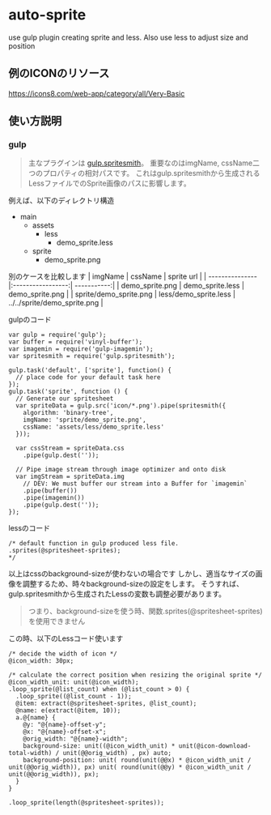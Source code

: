 # auto-sprite
use gulp plugin creating sprite and less. Also use less to adjust size and position

例のICONのリソース
---
https://icons8.com/web-app/category/all/Very-Basic

使い方説明
---
### gulp
> 主なプラグインは [gulp.spritesmith](https://github.com/twolfson/gulp.spritesmith)。
> 重要なのはimgName, cssName二つのプロパティの相対パスです。
> これはgulp.spritesmithから生成されるLessファイルでのSprite画像のパスに影響します。

例えば、以下のディレクトリ構造

* main
  * assets
    * less
      * demo_sprite.less
  * sprite
    * demo_sprite.png

別のケースを比較します
| imgName         | cssName           | sprite url  |
| --------------- |:-----------------:| -----------:|
| demo_sprite.png | demo_sprite.less  | demo_sprite.png |
| sprite/demo_sprite.png | less/demo_sprite.less  | ../../sprite/demo_sprite.png |


gulpのコード
```gulp
var gulp = require('gulp');
var buffer = require('vinyl-buffer');
var imagemin = require('gulp-imagemin');
var spritesmith = require('gulp.spritesmith');

gulp.task('default', ['sprite'], function() {
  // place code for your default task here
});
gulp.task('sprite', function () {
  // Generate our spritesheet
  var spriteData = gulp.src('icon/*.png').pipe(spritesmith({
    algorithm: 'binary-tree',
    imgName: 'sprite/demo_sprite.png',
    cssName: 'assets/less/demo_sprite.less'
  }));

  var cssStream = spriteData.css
    .pipe(gulp.dest(''));

  // Pipe image stream through image optimizer and onto disk
  var imgStream = spriteData.img
    // DEV: We must buffer our stream into a Buffer for `imagemin`
    .pipe(buffer())
    .pipe(imagemin())
    .pipe(gulp.dest(''));
});
```

lessのコード
```Less
/* default function in gulp produced less file.
.sprites(@spritesheet-sprites);
*/
```

以上はcssのbackground-sizeが使わないの場合です
しかし、適当なサイズの画像を調整するため、時々background-sizeの設定をします。
そうすれば、gulp.spritesmithから生成されたLessの変数も調整必要があります。
> つまり、background-sizeを使う時、関数.sprites(@spritesheet-sprites)を使用できません

この時、以下のLessコード使います
```LESS
/* decide the width of icon */ 
@icon_width: 30px;

/* calculate the correct position when resizing the original sprite */
@icon_width_unit: unit(@icon_width);
.loop_sprite(@list_count) when (@list_count > 0) {
  .loop_sprite((@list_count - 1));
  @item: extract(@spritesheet-sprites, @list_count);
  @name: e(extract(@item, 10));
  a.@{name} {
    @y: "@{name}-offset-y";
    @x: "@{name}-offset-x";
    @orig_width: "@{name}-width";
    background-size: unit((@icon_width_unit) * unit(@icon-download-total-width) / unit(@@orig_width) , px) auto;
    background-position: unit( round(unit(@@x) * @icon_width_unit / unit(@@orig_width)), px) unit( round(unit(@@y) * @icon_width_unit / unit(@@orig_width)), px);
  }
}

.loop_sprite(length(@spritesheet-sprites));
```
